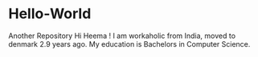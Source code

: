 # Hello-World
Another Repository
Hi Heema !
I am workaholic from India, moved to denmark 2.9 years ago. My education is Bachelors in Computer Science.
